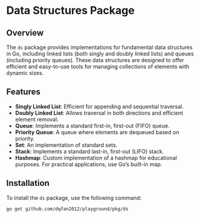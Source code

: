# Data Structures Package

## Overview

The `ds` package provides implementations for fundamental data structures in Go, including linked lists (both singly and doubly linked lists) and queues (including priority queues). These data structures are designed to offer efficient and easy-to-use tools for managing collections of elements with dynamic sizes.

## Features

- **Singly Linked List**: Efficient for appending and sequential traversal.
- **Doubly Linked List**: Allows traversal in both directions and efficient element removal.
- **Queue**: Implements a standard first-in, first-out (FIFO) queue.
- **Priority Queue**: A queue where elements are dequeued based on priority.
- **Set**: An implementation of standard sets.
- **Stack**: Implements a standard last-in, first-out (LIFO) stack.
- **Hashmap**: Custom implementation of a hashmap for educational purposes. For practical applications, use Go’s built-in map.

## Installation

To install the `ds` package, use the following command:

```bash
go get github.com/dqfan2012/playground/pkg/ds
```
